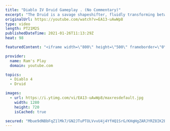 ```yaml
---
title: "Diablo IV Druid Gameplay . (No Commentary)"
excerpt: "The Druid is a savage shapeshifter, fluidly transforming between the forms of a towering bear or a vicious werewolf to fight alongside the creatures of the wild."
originalUrl: https://youtube.com/watch?v=EA13-uAwWp8
type: video
length: PT21M2S
publishedDateTime: 2021-01-26T11:13:29Z
heat: 98

featuredContent: "<iframe width=\"800\" height=\"500\" frameborder=\"0\" src=\"https://www.youtube.com/embed/EA13-uAwWp8\" allow=\"accelerometer; autoplay; encrypted-media; gyroscope; picture-in-picture\" allowfullscreen></iframe>"

provider:
  name: Ram's Play
  domain: youtube.com

topics:
  - Diablo 4
  - Druid

images:
  - url: https://i.ytimg.com/vi/EA13-uAwWp8/maxresdefault.jpg
    width: 1280
    height: 720
    isCached: true

secured: "Mbue9dNBbFqZ1lMk7/GN2JTuPTOLVvvU4j4YfHQ1SrG/KHqHgZARJYRZ8IK2EH2X0gZidEaZH8VA8GJUUd7GxTdizneqIpTZ4/KBWyPfJGBES4l13WhdcubotkKP0p8HsqZb3i4qjaZWgeJKG+JRV7VSGuyZPu3tRMStLJnZIceQFQoQg1zgVtLs//Xkk9iTWHhrffyOPFzQjRSc/bwglUJsxh0Ih8HtY38HiZpmSNPWjRu9Wwp54QmrZpNRYHhkYV99+R7O1y1/68phbZa1ynB//MIGThpujjk/0YYnxpiyhnMWd5KjR7tnPI8lnb5hMO2jnRKwO3c3p0zXynQ/SHcv4fm3A6Rueul1V40CWc/4lsbtiGeumEdfZ84dzPD3FXxzWyiw4a3sWUvgE/sa9pGNu7G5hMi9XXpBB8SZLyMt/2VBhiuSju+wVrtNNNai;tZoXCtXzHWdFbmE61sn/tQ=="
---
```


